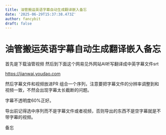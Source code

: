 ```yaml
---
title: 油管搬运英语字幕自动生成翻译嵌入备忘
date: '2025-06-29T15:37:38.473Z'
author: fancybit
draft: false
---
```

<div class="header"><h1 class="single-title animate__animated animate__pulse animate__faster">油管搬运英语字幕自动生成翻译嵌入备忘</h1></div>

<div class="content" id="content"><p>首先是下载油管视频 然后到下面这个网易见外网站AI听写翻译成中英字幕文件srt</p><p><a href="https://jianwai.youdao.com" target="_blank" rel="external nofollow noopener noreferrer">https://jianwai.youdao.com</a></p><p>然后字幕文件和视频放进PR 组合一个序列，注意要把字幕文件的分辨率调整到和视频一致，不然会出现字幕太长截断的问题。</p><p>字幕不透明度60%正好。</p><p>导出前记得选中序列而不是字幕文件或者视频，否则导出的东西不是空字幕就是不带字幕的视频。</p><p>备忘</p></div>

